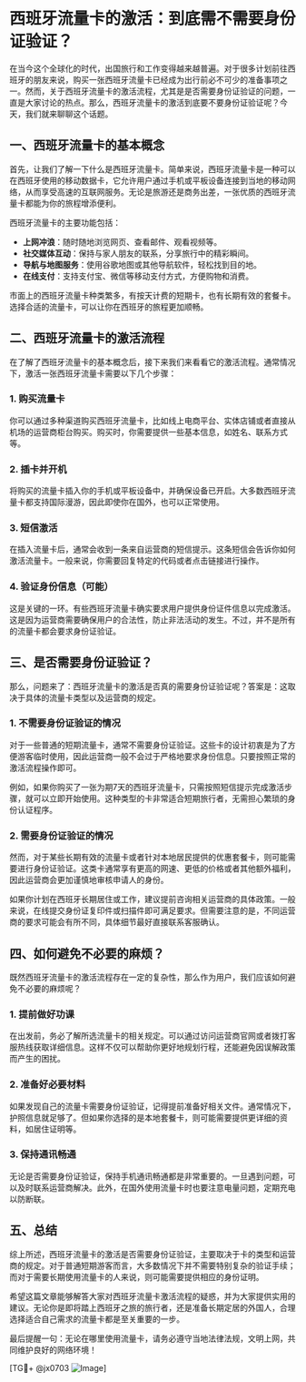 # 西班牙流量卡的激活：到底需不需要身份证验证？

在当今这个全球化的时代，出国旅行和工作变得越来越普遍。对于很多计划前往西班牙的朋友来说，购买一张西班牙流量卡已经成为出行前必不可少的准备事项之一。然而，关于西班牙流量卡的激活流程，尤其是是否需要身份证验证的问题，一直是大家讨论的热点。那么，西班牙流量卡的激活到底要不要身份证验证呢？今天，我们就来聊聊这个话题。

## 一、西班牙流量卡的基本概念

首先，让我们了解一下什么是西班牙流量卡。简单来说，西班牙流量卡是一种可以在西班牙使用的移动数据卡，它允许用户通过手机或平板设备连接到当地的移动网络，从而享受高速的互联网服务。无论是旅游还是商务出差，一张优质的西班牙流量卡都能为你的旅程增添便利。

西班牙流量卡的主要功能包括：

- **上网冲浪**：随时随地浏览网页、查看邮件、观看视频等。
- **社交媒体互动**：保持与家人朋友的联系，分享旅行中的精彩瞬间。
- **导航与地图服务**：使用谷歌地图或其他导航软件，轻松找到目的地。
- **在线支付**：支持支付宝、微信等移动支付方式，方便购物和消费。

市面上的西班牙流量卡种类繁多，有按天计费的短期卡，也有长期有效的套餐卡。选择合适的流量卡，可以让你在西班牙的旅程更加顺畅。

## 二、西班牙流量卡的激活流程

在了解了西班牙流量卡的基本概念后，接下来我们来看看它的激活流程。通常情况下，激活一张西班牙流量卡需要以下几个步骤：

### 1. 购买流量卡

你可以通过多种渠道购买西班牙流量卡，比如线上电商平台、实体店铺或者直接从机场的运营商柜台购买。购买时，你需要提供一些基本信息，如姓名、联系方式等。

### 2. 插卡并开机

将购买的流量卡插入你的手机或平板设备中，并确保设备已开启。大多数西班牙流量卡都支持国际漫游，因此即使你在国外，也可以正常使用。

### 3. 短信激活

在插入流量卡后，通常会收到一条来自运营商的短信提示。这条短信会告诉你如何激活流量卡。一般来说，你需要回复特定的代码或者点击链接进行操作。

### 4. 验证身份信息（可能）

这是关键的一环。有些西班牙流量卡确实要求用户提供身份证件信息以完成激活。这是因为运营商需要确保用户的合法性，防止非法活动的发生。不过，并不是所有的流量卡都会要求身份证验证。

## 三、是否需要身份证验证？

那么，问题来了：西班牙流量卡的激活是否真的需要身份证验证呢？答案是：这取决于具体的流量卡类型以及运营商的规定。

### 1. 不需要身份证验证的情况

对于一些普通的短期流量卡，通常不需要身份证验证。这些卡的设计初衷是为了方便游客临时使用，因此运营商一般不会过于严格地要求身份信息。只要按照正常的激活流程操作即可。

例如，如果你购买了一张为期7天的西班牙流量卡，只需按照短信提示完成激活步骤，就可以立即开始使用。这种类型的卡非常适合短期旅行者，无需担心繁琐的身份认证程序。

### 2. 需要身份证验证的情况

然而，对于某些长期有效的流量卡或者针对本地居民提供的优惠套餐卡，则可能需要进行身份证验证。这类卡通常享有更高的网速、更低的价格或者其他额外福利，因此运营商会更加谨慎地审核申请人的身份。

如果你计划在西班牙长期居住或工作，建议提前咨询相关运营商的具体政策。一般来说，在线提交身份证复印件或扫描件即可满足要求。但需要注意的是，不同运营商的要求可能会有所不同，具体细节最好直接联系客服确认。

## 四、如何避免不必要的麻烦？

既然西班牙流量卡的激活流程存在一定的复杂性，那么作为用户，我们应该如何避免不必要的麻烦呢？

### 1. 提前做好功课

在出发前，务必了解所选流量卡的相关规定。可以通过访问运营商官网或者拨打客服热线获取详细信息。这样不仅可以帮助你更好地规划行程，还能避免因误解政策而产生的困扰。

### 2. 准备好必要材料

如果发现自己的流量卡需要身份证验证，记得提前准备好相关文件。通常情况下，护照信息就足够了。但如果你选择的是本地套餐卡，则可能需要提供更详细的资料，如居住证明等。

### 3. 保持通讯畅通

无论是否需要身份证验证，保持手机通讯畅通都是非常重要的。一旦遇到问题，可以及时联系运营商解决。此外，在国外使用流量卡时也要注意电量问题，定期充电以防断联。

## 五、总结

综上所述，西班牙流量卡的激活是否需要身份证验证，主要取决于卡的类型和运营商的规定。对于普通短期游客而言，大多数情况下并不需要特别复杂的验证手续；而对于需要长期使用流量卡的人来说，则可能需要提供相应的身份证明。

希望这篇文章能够解答大家对西班牙流量卡激活流程的疑惑，并为大家提供实用的建议。无论你是即将踏上西班牙之旅的旅行者，还是准备长期定居的外国人，合理选择适合自己需求的流量卡都是至关重要的一步。

最后提醒一句：无论在哪里使用流量卡，请务必遵守当地法律法规，文明上网，共同维护良好的网络环境！

[TG💪+ @jx0703 ![Image](https://github.com/user-attachments/assets/dbca1d08-cadb-493c-b0ec-ad6f7a83f270)]
